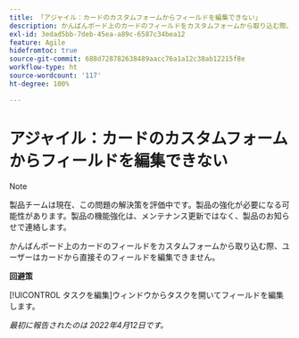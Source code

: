 ```yaml
---
title: 「アジャイル：カードのカスタムフォームからフィールドを編集できない」
description: かんばんボード上のカードのフィールドをカスタムフォームから取り込む際、ユーザーはカードから直接そのフィールドを編集できません。
exl-id: 3edad5bb-7deb-45ea-a89c-6587c34bea12
feature: Agile
hidefromtoc: true
source-git-commit: 688d728782638489aacc76a1a12c38ab12215f8e
workflow-type: ht
source-wordcount: '117'
ht-degree: 100%

---
```


# アジャイル：カードのカスタムフォームからフィールドを編集できない

>[!NOTE]
>
>製品チームは現在、この問題の解決策を評価中です。製品の強化が必要になる可能性があります。製品の機能強化は、メンテナンス更新ではなく、製品のお知らせで連絡します。

かんばんボード上のカードのフィールドをカスタムフォームから取り込む際、ユーザーはカードから直接そのフィールドを編集できません。

**回避策**

[!UICONTROL タスクを編集]ウィンドウからタスクを開いてフィールドを編集します。

_最初に報告されたのは 2022年4月12日です。_
